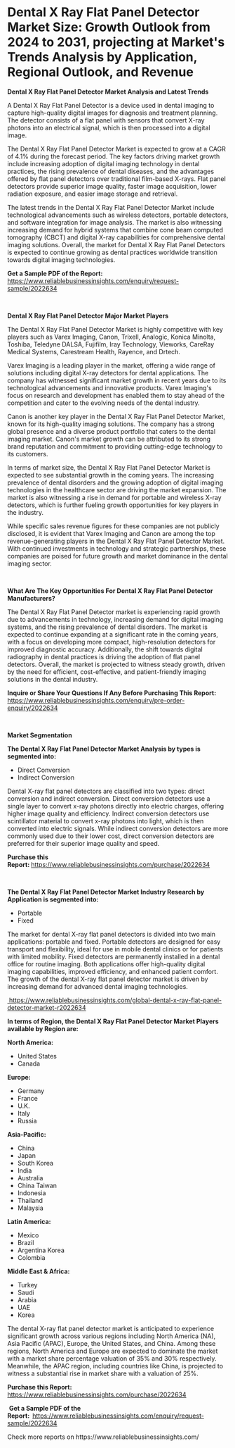 <p><h1>Dental X Ray Flat Panel Detector Market Size: Growth Outlook from 2024 to 2031, projecting at Market's Trends Analysis by Application, Regional Outlook, and Revenue</h1></p><p><strong>Dental X Ray Flat Panel Detector Market Analysis and Latest Trends</strong></p>
<p><p>A Dental X Ray Flat Panel Detector is a device used in dental imaging to capture high-quality digital images for diagnosis and treatment planning. The detector consists of a flat panel with sensors that convert X-ray photons into an electrical signal, which is then processed into a digital image.</p><p>The Dental X Ray Flat Panel Detector Market is expected to grow at a CAGR of 4.1% during the forecast period. The key factors driving market growth include increasing adoption of digital imaging technology in dental practices, the rising prevalence of dental diseases, and the advantages offered by flat panel detectors over traditional film-based X-rays. Flat panel detectors provide superior image quality, faster image acquisition, lower radiation exposure, and easier image storage and retrieval.</p><p>The latest trends in the Dental X Ray Flat Panel Detector Market include technological advancements such as wireless detectors, portable detectors, and software integration for image analysis. The market is also witnessing increasing demand for hybrid systems that combine cone beam computed tomography (CBCT) and digital X-ray capabilities for comprehensive dental imaging solutions. Overall, the market for Dental X Ray Flat Panel Detectors is expected to continue growing as dental practices worldwide transition towards digital imaging technologies.</p></p>
<p><strong>Get a Sample PDF of the Report:&nbsp;</strong> <a href="https://www.reliablebusinessinsights.com/enquiry/request-sample/2022634">https://www.reliablebusinessinsights.com/enquiry/request-sample/2022634</a></p>
<p>&nbsp;</p>
<p><strong>Dental X Ray Flat Panel Detector Major Market Players</strong></p>
<p><p>The Dental X Ray Flat Panel Detector Market is highly competitive with key players such as Varex Imaging, Canon, Trixell, Analogic, Konica Minolta, Toshiba, Teledyne DALSA, Fujifilm, Iray Technology, Vieworks, CareRay Medical Systems, Carestream Health, Rayence, and Drtech. </p><p>Varex Imaging is a leading player in the market, offering a wide range of solutions including digital X-ray detectors for dental applications. The company has witnessed significant market growth in recent years due to its technological advancements and innovative products. Varex Imaging's focus on research and development has enabled them to stay ahead of the competition and cater to the evolving needs of the dental industry.</p><p>Canon is another key player in the Dental X Ray Flat Panel Detector Market, known for its high-quality imaging solutions. The company has a strong global presence and a diverse product portfolio that caters to the dental imaging market. Canon's market growth can be attributed to its strong brand reputation and commitment to providing cutting-edge technology to its customers.</p><p>In terms of market size, the Dental X Ray Flat Panel Detector Market is expected to see substantial growth in the coming years. The increasing prevalence of dental disorders and the growing adoption of digital imaging technologies in the healthcare sector are driving the market expansion. The market is also witnessing a rise in demand for portable and wireless X-ray detectors, which is further fueling growth opportunities for key players in the industry.</p><p>While specific sales revenue figures for these companies are not publicly disclosed, it is evident that Varex Imaging and Canon are among the top revenue-generating players in the Dental X Ray Flat Panel Detector Market. With continued investments in technology and strategic partnerships, these companies are poised for future growth and market dominance in the dental imaging sector.</p></p>
<p>&nbsp;</p>
<p><strong>What Are The Key Opportunities For Dental X Ray Flat Panel Detector Manufacturers?</strong></p>
<p><p>The Dental X Ray Flat Panel Detector market is experiencing rapid growth due to advancements in technology, increasing demand for digital imaging systems, and the rising prevalence of dental disorders. The market is expected to continue expanding at a significant rate in the coming years, with a focus on developing more compact, high-resolution detectors for improved diagnostic accuracy. Additionally, the shift towards digital radiography in dental practices is driving the adoption of flat panel detectors. Overall, the market is projected to witness steady growth, driven by the need for efficient, cost-effective, and patient-friendly imaging solutions in the dental industry.</p></p>
<p><strong>Inquire or Share Your Questions If Any Before Purchasing This Report:</strong> <a href="https://www.reliablebusinessinsights.com/enquiry/pre-order-enquiry/2022634">https://www.reliablebusinessinsights.com/enquiry/pre-order-enquiry/2022634</a></p>
<p>&nbsp;</p>
<p><strong>Market Segmentation</strong></p>
<p><strong>The Dental X Ray Flat Panel Detector Market Analysis by types is segmented into:</strong></p>
<p><ul><li>Direct Conversion</li><li>Indirect Conversion</li></ul></p>
<p><p>Dental X-ray flat panel detectors are classified into two types: direct conversion and indirect conversion. Direct conversion detectors use a single layer to convert x-ray photons directly into electric charges, offering higher image quality and efficiency. Indirect conversion detectors use scintillator material to convert x-ray photons into light, which is then converted into electric signals. While indirect conversion detectors are more commonly used due to their lower cost, direct conversion detectors are preferred for their superior image quality and speed.</p></p>
<p><strong>Purchase this Report:&nbsp;</strong><a href="https://www.reliablebusinessinsights.com/purchase/2022634">https://www.reliablebusinessinsights.com/purchase/2022634</a></p>
<p>&nbsp;</p>
<p><strong>The Dental X Ray Flat Panel Detector Market Industry Research by Application is segmented into:</strong></p>
<p><ul><li>Portable</li><li>Fixed</li></ul></p>
<p><p>The market for dental X-ray flat panel detectors is divided into two main applications: portable and fixed. Portable detectors are designed for easy transport and flexibility, ideal for use in mobile dental clinics or for patients with limited mobility. Fixed detectors are permanently installed in a dental office for routine imaging. Both applications offer high-quality digital imaging capabilities, improved efficiency, and enhanced patient comfort. The growth of the dental X-ray flat panel detector market is driven by increasing demand for advanced dental imaging technologies.</p></p>
<p><a href="https://www.reliablebusinessinsights.com/global-dental-x-ray-flat-panel-detector-market-r2022634">&nbsp;https://www.reliablebusinessinsights.com/global-dental-x-ray-flat-panel-detector-market-r2022634</a></p>
<p><strong>In terms of Region, the Dental X Ray Flat Panel Detector Market Players available by Region are:</strong></p>
<p>
    <p> <strong> North America: </strong>
        <ul>
            <li>United States</li>
            <li>Canada</li>
        </ul>
        </p> 
    <p> <strong> Europe: </strong>
        <ul>
            <li>Germany</li>
            <li>France</li>
            <li>U.K.</li>
            <li>Italy</li>
            <li>Russia</li>
        </ul>
        </p> 
    <p> <strong> Asia-Pacific: </strong>
        <ul>
            <li>China</li>
            <li>Japan</li>
            <li>South Korea</li>
            <li>India</li>
            <li>Australia</li>
            <li>China Taiwan</li>
            <li>Indonesia</li>
            <li>Thailand</li>
            <li>Malaysia</li>
        </ul>
        </p> 
    <p> <strong> Latin America: </strong>
        <ul>
            <li>Mexico</li>
            <li>Brazil</li>
            <li>Argentina Korea</li>
            <li>Colombia</li>
        </ul>
        </p> 
    <p> <strong> Middle East & Africa: </strong>
        <ul>
            <li>Turkey</li>
            <li>Saudi</li>
            <li>Arabia</li>
            <li>UAE</li>
            <li>Korea</li>
        </ul>
    </p>
    </p>
<p><p>The dental X-ray flat panel detector market is anticipated to experience significant growth across various regions including North America (NA), Asia Pacific (APAC), Europe, the United States, and China. Among these regions, North America and Europe are expected to dominate the market with a market share percentage valuation of 35% and 30% respectively. Meanwhile, the APAC region, including countries like China, is projected to witness a substantial rise in market share with a valuation of 25%.</p></p>
<p><strong>Purchase this Report: </strong><a href="https://www.reliablebusinessinsights.com/purchase/2022634">https://www.reliablebusinessinsights.com/purchase/2022634</a></p>
<p>&nbsp;<strong>Get a Sample PDF of the Report:&nbsp;&nbsp;</strong><a href="https://www.reliablebusinessinsights.com/enquiry/request-sample/2022634">https://www.reliablebusinessinsights.com/enquiry/request-sample/2022634</a></p>
<p><strong></strong></p>
<p>Check more reports on https://www.reliablebusinessinsights.com/</p>
